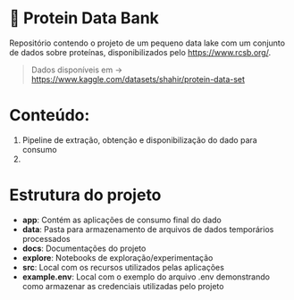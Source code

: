 # 🧬 Protein Data Bank

Repositório contendo o projeto de um pequeno data lake com um conjunto de dados sobre proteínas, disponibilizados pelo https://www.rcsb.org/.

> Dados disponíveis em -> https://www.kaggle.com/datasets/shahir/protein-data-set

# Conteúdo:
1. Pipeline de extração, obtenção e disponibilização do dado para consumo
2.   

# Estrutura do projeto

- **app**: Contém as aplicações de consumo final do dado
- **data**: Pasta para armazenamento de arquivos de dados temporários processados
- **docs**: Documentações do projeto
- **explore**: Notebooks de exploração/experimentação
- **src**: Local com os recursos utilizados pelas aplicações
- **example.env**: Local com o exemplo do arquivo .env demonstrando como armazenar as credenciais utilizadas pelo projeto